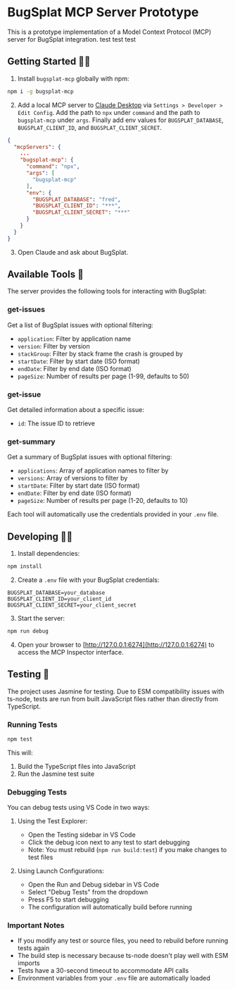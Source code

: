 # BugSplat MCP Server Prototype

This is a prototype implementation of a Model Context Protocol (MCP) server for BugSplat integration. test test test

## Getting Started 👨‍🏫

1. Install `bugsplat-mcp` globally with npm:
```bash
npm i -g bugsplat-mcp
```

2. Add a local MCP server to [Claude Desktop](https://claude.ai/download) via `Settings > Developer > Edit Config`. Add the path to `npx` under `command` and the path to `bugsplat-mcp` under `args`. Finally add env values for `BUGSPLAT_DATABASE`, `BUGSPLAT_CLIENT_ID`, and `BUGSPLAT_CLIENT_SECRET`.
```json
{
  "mcpServers": {
    ...
    "bugsplat-mcp": {
      "command": "npx",
      "args": [
        "bugsplat-mcp"
      ],
      "env": {
        "BUGSPLAT_DATABASE": "fred",
        "BUGSPLAT_CLIENT_ID": "***",
        "BUGSPLAT_CLIENT_SECRET": "***"
      }
    }
  }
}
```

3. Open Claude and ask about BugSplat.

## Available Tools 🧰

The server provides the following tools for interacting with BugSplat:

### get-issues
Get a list of BugSplat issues with optional filtering:
- `application`: Filter by application name
- `version`: Filter by version
- `stackGroup`: Filter by stack frame the crash is grouped by
- `startDate`: Filter by start date (ISO format)
- `endDate`: Filter by end date (ISO format)
- `pageSize`: Number of results per page (1-99, defaults to 50)

### get-issue
Get detailed information about a specific issue:
- `id`: The issue ID to retrieve

### get-summary
Get a summary of BugSplat issues with optional filtering:
- `applications`: Array of application names to filter by
- `versions`: Array of versions to filter by
- `startDate`: Filter by start date (ISO format)
- `endDate`: Filter by end date (ISO format)
- `pageSize`: Number of results per page (1-20, defaults to 10)

Each tool will automatically use the credentials provided in your `.env` file. 

## Developing 👨‍💻

1. Install dependencies:
```bash
npm install
```

2. Create a `.env` file with your BugSplat credentials:
```
BUGSPLAT_DATABASE=your_database
BUGSPLAT_CLIENT_ID=your_client_id
BUGSPLAT_CLIENT_SECRET=your_client_secret
```

3. Start the server:
```bash
npm run debug
```

4. Open your browser to [http://127.0.0.1:6274](http://127.0.0.1:6274) to access the MCP Inspector interface.

## Testing 🧪

The project uses Jasmine for testing. Due to ESM compatibility issues with ts-node, tests are run from built JavaScript files rather than directly from TypeScript.

### Running Tests

```bash
npm test
```

This will:
1. Build the TypeScript files into JavaScript
2. Run the Jasmine test suite

### Debugging Tests

You can debug tests using VS Code in two ways:

1. Using the Test Explorer:
   - Open the Testing sidebar in VS Code
   - Click the debug icon next to any test to start debugging
   - Note: You must rebuild (`npm run build:test`) if you make changes to test files

2. Using Launch Configurations:
   - Open the Run and Debug sidebar in VS Code
   - Select "Debug Tests" from the dropdown
   - Press F5 to start debugging
   - The configuration will automatically build before running

### Important Notes

- If you modify any test or source files, you need to rebuild before running tests again
- The build step is necessary because ts-node doesn't play well with ESM imports
- Tests have a 30-second timeout to accommodate API calls
- Environment variables from your `.env` file are automatically loaded
